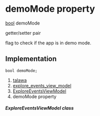 
<div>

# demoMode property

</div>


[bool](https://api.flutter.dev/flutter/dart-core/bool-class.html)
demoMode


getter/setter pair




flag to check if the app is in demo mode.



## Implementation

``` language-dart
bool demoMode;
```







1.  [talawa](../../index.html)
2.  [explore_events_view_model](../../view_model_after_auth_view_models_event_view_models_explore_events_view_model/)
3.  [ExploreEventsViewModel](../../view_model_after_auth_view_models_event_view_models_explore_events_view_model/ExploreEventsViewModel-class.html)
4.  demoMode property

##### ExploreEventsViewModel class







